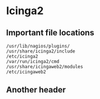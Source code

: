 # Icinga2
## Important file locations
```
/usr/lib/nagios/plugins/
/usr/share/icinga2/include
/etc/icinga2
/var/run/icinga2/cmd
/usr/share/icingaweb2/modules
/etc/icingaweb2
```
## Another header
